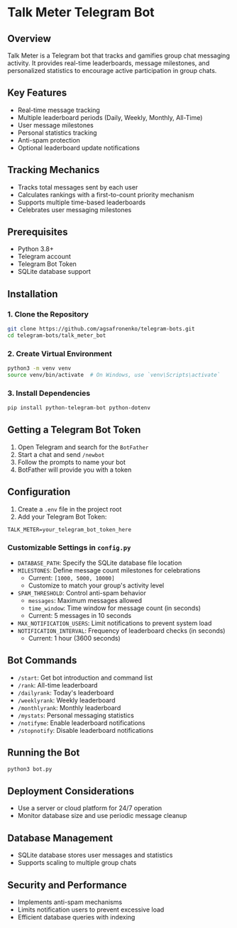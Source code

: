 # Talk Meter Telegram Bot

## Overview

Talk Meter is a Telegram bot that tracks and gamifies group chat messaging activity. It provides real-time leaderboards, message milestones, and personalized statistics to encourage active participation in group chats.

## Key Features

- Real-time message tracking
- Multiple leaderboard periods (Daily, Weekly, Monthly, All-Time)
- User message milestones
- Personal statistics tracking
- Anti-spam protection
- Optional leaderboard update notifications

## Tracking Mechanics

- Tracks total messages sent by each user
- Calculates rankings with a first-to-count priority mechanism
- Supports multiple time-based leaderboards
- Celebrates user messaging milestones

## Prerequisites

- Python 3.8+
- Telegram account
- Telegram Bot Token
- SQLite database support

## Installation

### 1. Clone the Repository

```bash
git clone https://github.com/agsafronenko/telegram-bots.git
cd telegram-bots/talk_meter_bot
```

### 2. Create Virtual Environment

```bash
python3 -m venv venv
source venv/bin/activate  # On Windows, use `venv\Scripts\activate`
```

### 3. Install Dependencies

```bash
pip install python-telegram-bot python-dotenv
```

## Getting a Telegram Bot Token

1. Open Telegram and search for the `BotFather`
2. Start a chat and send `/newbot`
3. Follow the prompts to name your bot
4. BotFather will provide you with a token

## Configuration

1. Create a `.env` file in the project root
2. Add your Telegram Bot Token:

```
TALK_METER=your_telegram_bot_token_here
```

### Customizable Settings in `config.py`

- `DATABASE_PATH`: Specify the SQLite database file location
- `MILESTONES`: Define message count milestones for celebrations
  - Current: `[1000, 5000, 10000]`
  - Customize to match your group's activity level
- `SPAM_THRESHOLD`: Control anti-spam behavior
  - `messages`: Maximum messages allowed
  - `time_window`: Time window for message count (in seconds)
  - Current: 5 messages in 10 seconds
- `MAX_NOTIFICATION_USERS`: Limit notifications to prevent system load
- `NOTIFICATION_INTERVAL`: Frequency of leaderboard checks (in seconds)
  - Current: 1 hour (3600 seconds)

## Bot Commands

- `/start`: Get bot introduction and command list
- `/rank`: All-time leaderboard
- `/dailyrank`: Today's leaderboard
- `/weeklyrank`: Weekly leaderboard
- `/monthlyrank`: Monthly leaderboard
- `/mystats`: Personal messaging statistics
- `/notifyme`: Enable leaderboard notifications
- `/stopnotify`: Disable leaderboard notifications

## Running the Bot

```bash
python3 bot.py
```

## Deployment Considerations

- Use a server or cloud platform for 24/7 operation
- Monitor database size and use periodic message cleanup

## Database Management

- SQLite database stores user messages and statistics
- Supports scaling to multiple group chats

## Security and Performance

- Implements anti-spam mechanisms
- Limits notification users to prevent excessive load
- Efficient database queries with indexing
